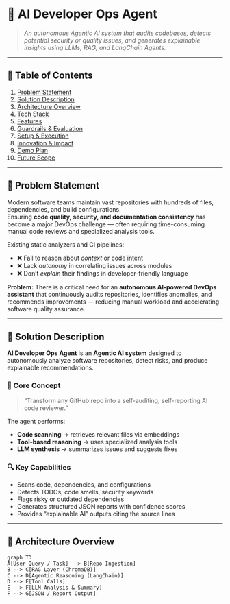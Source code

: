 

# 🤖 AI Developer Ops Agent

> *An autonomous Agentic AI system that audits codebases, detects potential security or quality issues, and generates explainable insights using LLMs, RAG, and LangChain Agents.*

---

## 📘 Table of Contents
1. [Problem Statement](#-problem-statement)
2. [Solution Description](#-solution-description)
3. [Architecture Overview](#-architecture-overview)
4. [Tech Stack](#-tech-stack)
5. [Features](#-features)
6. [Guardrails & Evaluation](#-guardrails--evaluation)
7. [Setup & Execution](#-setup--execution)
8. [Innovation & Impact](#-innovation--impact)
9. [Demo Plan](#-demo-plan)
10. [Future Scope](#-future-scope)

---

## 🧩 Problem Statement

Modern software teams maintain vast repositories with hundreds of files, dependencies, and build configurations.  
Ensuring **code quality, security, and documentation consistency** has become a major DevOps challenge — often requiring time-consuming manual code reviews and specialized analysis tools.

Existing static analyzers and CI pipelines:
- ❌ Fail to reason about *context* or code intent  
- ❌ Lack *autonomy* in correlating issues across modules  
- ❌ Don’t *explain* their findings in developer-friendly language  

**Problem:** There is a critical need for an **autonomous AI-powered DevOps assistant** that continuously audits repositories, identifies anomalies, and recommends improvements — reducing manual workload and accelerating software quality assurance.

---

## 🤖 Solution Description

**AI Developer Ops Agent** is an **Agentic AI system** designed to autonomously analyze software repositories, detect risks, and produce explainable recommendations.

### 🧠 Core Concept
> “Transform any GitHub repo into a self-auditing, self-reporting AI code reviewer.”

The agent performs:
- **Code scanning** → retrieves relevant files via embeddings  
- **Tool-based reasoning** → uses specialized analysis tools  
- **LLM synthesis** → summarizes issues and suggests fixes  

### 🔍 Key Capabilities
- Scans code, dependencies, and configurations  
- Detects TODOs, code smells, security keywords  
- Flags risky or outdated dependencies  
- Generates structured JSON reports with confidence scores  
- Provides “explainable AI” outputs citing the source lines  

---

## 🧠 Architecture Overview

```mermaid
graph TD
A[User Query / Task] --> B[Repo Ingestion]
B --> C[RAG Layer (ChromaDB)]
C --> D[Agentic Reasoning (LangChain)]
D --> E[Tool Calls]
E --> F[LLM Analysis & Summary]
F --> G[JSON / Report Output]
